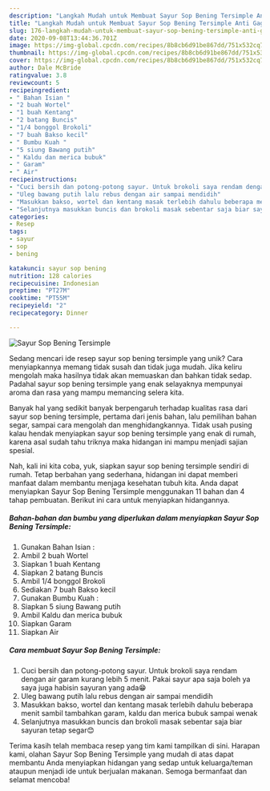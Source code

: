 ```yaml
---
description: "Langkah Mudah untuk Membuat Sayur Sop Bening Tersimple Anti Gagal"
title: "Langkah Mudah untuk Membuat Sayur Sop Bening Tersimple Anti Gagal"
slug: 176-langkah-mudah-untuk-membuat-sayur-sop-bening-tersimple-anti-gagal
date: 2020-09-08T13:44:36.701Z
image: https://img-global.cpcdn.com/recipes/8b8cb6d91be867dd/751x532cq70/sayur-sop-bening-tersimple-foto-resep-utama.jpg
thumbnail: https://img-global.cpcdn.com/recipes/8b8cb6d91be867dd/751x532cq70/sayur-sop-bening-tersimple-foto-resep-utama.jpg
cover: https://img-global.cpcdn.com/recipes/8b8cb6d91be867dd/751x532cq70/sayur-sop-bening-tersimple-foto-resep-utama.jpg
author: Dale McBride
ratingvalue: 3.8
reviewcount: 5
recipeingredient:
- " Bahan Isian "
- "2 buah Wortel"
- "1 buah Kentang"
- "2 batang Buncis"
- "1/4 bonggol Brokoli"
- "7 buah Bakso kecil"
- " Bumbu Kuah "
- "5 siung Bawang putih"
- " Kaldu dan merica bubuk"
- " Garam"
- " Air"
recipeinstructions:
- "Cuci bersih dan potong-potong sayur. Untuk brokoli saya rendam dengan air garam kurang lebih 5 menit. Pakai sayur apa saja boleh ya saya juga habisin sayuran yang ada😁"
- "Uleg bawang putih lalu rebus dengan air sampai mendidih"
- "Masukkan bakso, wortel dan kentang masak terlebih dahulu beberapa menit sambil tambahkan garam, kaldu dan merica bubuk sampai wenak"
- "Selanjutnya masukkan buncis dan brokoli masak sebentar saja biar sayuran tetap segar😊"
categories:
- Resep
tags:
- sayur
- sop
- bening

katakunci: sayur sop bening 
nutrition: 128 calories
recipecuisine: Indonesian
preptime: "PT27M"
cooktime: "PT55M"
recipeyield: "2"
recipecategory: Dinner

---
```



![Sayur Sop Bening Tersimple](https://img-global.cpcdn.com/recipes/8b8cb6d91be867dd/751x532cq70/sayur-sop-bening-tersimple-foto-resep-utama.jpg)

Sedang mencari ide resep sayur sop bening tersimple yang unik? Cara menyiapkannya memang tidak susah dan tidak juga mudah. Jika keliru mengolah maka hasilnya tidak akan memuaskan dan bahkan tidak sedap. Padahal sayur sop bening tersimple yang enak selayaknya mempunyai aroma dan rasa yang mampu memancing selera kita.

Banyak hal yang sedikit banyak berpengaruh terhadap kualitas rasa dari sayur sop bening tersimple, pertama dari jenis bahan, lalu pemilihan bahan segar, sampai cara mengolah dan menghidangkannya. Tidak usah pusing kalau hendak menyiapkan sayur sop bening tersimple yang enak di rumah, karena asal sudah tahu triknya maka hidangan ini mampu menjadi sajian spesial.




Nah, kali ini kita coba, yuk, siapkan sayur sop bening tersimple sendiri di rumah. Tetap berbahan yang sederhana, hidangan ini dapat memberi manfaat dalam membantu menjaga kesehatan tubuh kita. Anda dapat menyiapkan Sayur Sop Bening Tersimple menggunakan 11 bahan dan 4 tahap pembuatan. Berikut ini cara untuk menyiapkan hidangannya.

<!--inarticleads1-->

##### Bahan-bahan dan bumbu yang diperlukan dalam menyiapkan Sayur Sop Bening Tersimple:

1. Gunakan  Bahan Isian :
1. Ambil 2 buah Wortel
1. Siapkan 1 buah Kentang
1. Siapkan 2 batang Buncis
1. Ambil 1/4 bonggol Brokoli
1. Sediakan 7 buah Bakso kecil
1. Gunakan  Bumbu Kuah :
1. Siapkan 5 siung Bawang putih
1. Ambil  Kaldu dan merica bubuk
1. Siapkan  Garam
1. Siapkan  Air




<!--inarticleads2-->

##### Cara membuat Sayur Sop Bening Tersimple:

1. Cuci bersih dan potong-potong sayur. Untuk brokoli saya rendam dengan air garam kurang lebih 5 menit. Pakai sayur apa saja boleh ya saya juga habisin sayuran yang ada😁
1. Uleg bawang putih lalu rebus dengan air sampai mendidih
1. Masukkan bakso, wortel dan kentang masak terlebih dahulu beberapa menit sambil tambahkan garam, kaldu dan merica bubuk sampai wenak
1. Selanjutnya masukkan buncis dan brokoli masak sebentar saja biar sayuran tetap segar😊




Terima kasih telah membaca resep yang tim kami tampilkan di sini. Harapan kami, olahan Sayur Sop Bening Tersimple yang mudah di atas dapat membantu Anda menyiapkan hidangan yang sedap untuk keluarga/teman ataupun menjadi ide untuk berjualan makanan. Semoga bermanfaat dan selamat mencoba!

